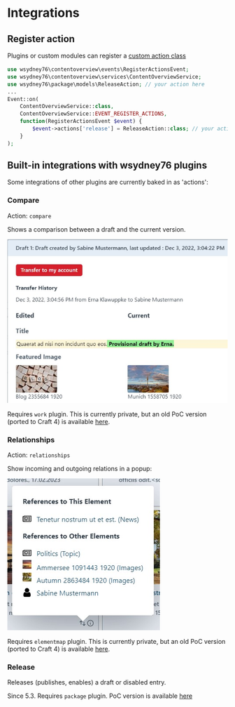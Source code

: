 # Integrations

## Register action

Plugins or custom modules can register a [custom action class](../dev/action)

```php
use wsydney76\contentoverview\events\RegisterActionsEvent;
use wsydney76\contentoverview\services\ContentOverviewService;
use wsydney76\package\models\ReleaseAction; // your action here
...
Event::on(
    ContentOverviewService::class,
    ContentOverviewService::EVENT_REGISTER_ACTIONS,
    function(RegisterActionsEvent $event) {
        $event->actions['release'] = ReleaseAction::class; // your action here
    }
);
```

## Built-in integrations with wsydney76 plugins

Some integrations of other plugins are currently baked in as 'actions':

### Compare

Action: `compare`

Shows a comparison between a draft and the current version.

![Screenshot](/images/compare.jpg)

Requires `work` plugin. This is currently private, but an old PoC version (ported to Craft 4)
is available [here](https://github.com/wsydney76/work).

### Relationships

Action: `relationships`

Show incoming and outgoing relations in a popup:

![Screenshot](/images/relationships.jpg)

Requires `elementmap` plugin. This is currently private, but an old PoC version (ported to Craft 4)
is available [here](https://github.com/wsydney76/craft-elementmap).

### Release

Releases (publishes, enables) a draft or disabled entry. 

Since 5.3. Requires `package` plugin. PoC version is available [here](https://github.com/wsydney76/craft-package)